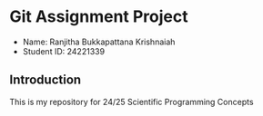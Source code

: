 # Git Assignment  Project

* Name: Ranjitha Bukkapattana Krishnaiah
* Student ID: 24221339

## Introduction

This is my repository for 24/25 Scientific Programming Concepts
